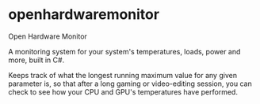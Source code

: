 # openhardwaremonitor
Open Hardware Monitor

A monitoring system for your system's temperatures, loads, power and more, built in C#. 

Keeps track of what the longest running maximum value for any given parameter is, so that after a long gaming or video-editing session, you can check to see how your CPU and GPU's temperatures have performed. 
